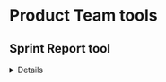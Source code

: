 # Product Team tools

## Sprint Report tool
<details>
  
### Common commands

These are some common commands you might find useful:

| I want to...                                  | Then you should...                                       |
| ----------------------------------------      | ----------------------------------------                 |
| move into a particular folder                  | `cd "folder name"` |
| move out of a particular folder | `cd ..`                                             |
| check ruby version                    | `ruby -v`                                         |
| run the sprint report tool                    | `ruby sprint-report.rb`                                         |

### Setting things up
1. Save the sprint-report.rb file to your machine as "sprint-report.rb" 
1. Confirm you have ruby on your machine. If you don't, download a version that works for machine
1. Generate a new Zenhub API Token from your personal Zenhub profile - https://app.zenhub.com/dashboard/tokens
1. Replace the placeholder text with your Zenhub API Token in " " 

### Running the tool
1. [Grab your sprint/milestone ID](https://github.com/department-of-veterans-affairs/va.gov-team/milestones) Typically a 3-digit number
1. Navigate to folder via command line 
1. Run the sprint report tool - `ruby sprint-report.rb` and follow the prompts
1. Open up the new sprint-report.html file with your issues
1. Paste your issues into your sprint report. You'll still need to indicate which epics your tickets belong to.

</details>
